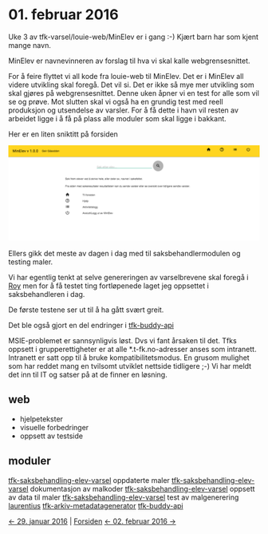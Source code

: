 # 01. februar 2016

Uke 3 av tfk-varsel/louie-web/MinElev er i gang :-) Kjært barn har som kjent mange navn.

MinElev er navnevinneren av forslag til hva vi skal kalle webgrensesnittet.

For å feire flyttet vi all kode fra louie-web til MinElev. Det er i MinElev all videre utvikling skal foregå.
Det vil si. Det er ikke så mye mer utvikling som skal gjøres på webgrensesnittet. Denne uken åpner vi en test for alle som vil se og prøve.
Mot slutten skal vi også ha en grundig test med reell produksjon og utsendelse av varsler. For å få dette i havn vil resten av arbeidet ligge i å få på plass alle moduler som skal ligge i bakkant.

Her er en liten sniktitt på forsiden

![MinElev forsiden!](../../images/2016/02/MinElev.forsiden.test.png)

Ellers gikk det meste av dagen i dag med til saksbehandlermodulen og testing maler.

Vi har egentlig tenkt at selve genereringen av varselbrevene skal foregå i [Roy](https://github.com/telemark/roy) men for å få testet ting fortløpenede laget jeg oppsettet i saksbehandleren i dag.

De første testene ser ut til å ha gått svært greit.

Det ble også gjort en del endringer i [tfk-buddy-api](https://github.com/telemark/tfk-buddy-api)

MSIE-problemet er sannsynligvis løst. Dvs vi fant årsaken til det. Tfks oppsett i grupperettigheter er at alle *.t-fk.no-adresser anses som intranett.
Intranett er satt opp til å bruke kompatibilitetsmodus. En grusom mulighet som har reddet mang en tvilsomt utviklet nettside tidligere ;-)
Vi har meldt det inn til IT og satser på at de finner en løsning.


## web
- hjelpetekster
- visuelle forbedringer
- oppsett av testside

## moduler
[tfk-saksbehandling-elev-varsel](https://github.com/telemark/tfk-saksbehandling-elev-varsel) oppdaterte maler
[tfk-saksbehandling-elev-varsel](https://github.com/telemark/tfk-saksbehandling-elev-varsel) dokumentasjon av malkoder
[tfk-saksbehandling-elev-varsel](https://github.com/telemark/tfk-saksbehandling-elev-varsel) oppsett av data til maler
[tfk-saksbehandling-elev-varsel](https://github.com/telemark/tfk-saksbehandling-elev-varsel) test av malgenerering
[laurentius](https://github.com/telemark/laurentius)
[tfk-arkiv-metadatagenerator](https://github.com/telemark/tfk-arkiv-metadatagenerator)
[tfk-buddy-api](https://github.com/telemark/tfk-buddy-api)

[<- 29. januar 2016](../01/2016-01-29.md)  |  [Forsiden](../../index.md) [<- 02. februar 2016 ->](2016-02-01.md)